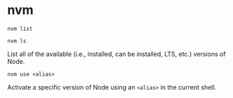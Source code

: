 # nvm

```
nvm list
```
```
nvm ls
```
List all of the available (i.e., installed, can be installed, LTS, etc.)
versions of Node.

```
nvm use <alias>
```
Activate a specific version of Node using an `<alias>` in the current shell.
